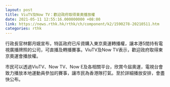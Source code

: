 ```yaml
---
layout: post
title: ViuTV及Now TV：歡迎政府取得東奧播放權
date: 2021-05-11 12:55:16.000000000 +08:00
link: https://news.rthk.hk/rthk/ch/component/k2/1590278-20210511.htm
categories: rthk
---
```


行政長官林鄭月娥宣布，特區政府已斥資購入東京奧運轉播權，讓本港5間持有電視廣播牌照的公司，可直播及轉播賽事。ViuTV及Now TV表示，歡迎政府取得東京奧運會播放權。

市民可以透過ViuTV、Now TV、Now E及各相關平台，欣賞今屆奧運，電視台會致力播放本地運動員參加的賽事，讓市民為香港隊打氣。至於詳細播放安排，會盡快公布。
